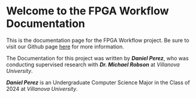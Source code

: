 # Welcome to the FPGA Workflow Documentation

This is the documentation page for the FPGA Workflow project. Be sure to visit our Github page [here](https://github.com/Galactius/fpga-workflow-research) for more information.  

The Documentation for this project was written by ***Daniel Perez***, who was conducting supervised research with ***Dr. Michael Robson*** at *Villanova University*. 

***Daniel Perez*** is an Undergraduate Computer Science Major in the Class of 2024 at *Villanova University*. 

